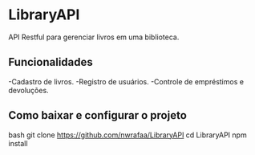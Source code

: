 # LibraryAPI
API Restful para gerenciar livros em uma biblioteca.

## Funcionalidades
-Cadastro de livros.
-Registro de usuários.
-Controle de empréstimos e devoluções.

## Como baixar e configurar o projeto
bash
git clone https://github.com/nwrafaa/LibraryAPI
cd LibraryAPI
npm install